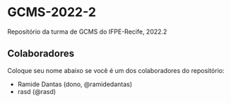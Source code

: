 # GCMS-2022-2
Repositório da turma de GCMS do IFPE-Recife, 2022.2

## Colaboradores
Coloque seu nome abaixo se você é um dos colaboradores do repositório:
* Ramide Dantas (dono, @ramidedantas)
* rasd (@rasd)

